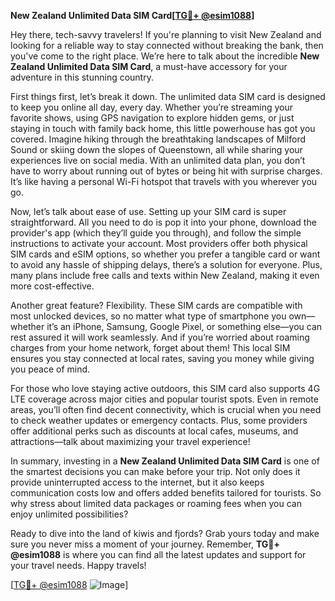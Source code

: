 **New Zealand Unlimited Data SIM Card[[TG💪+ @esim1088](https://t.me/s/esim1088)]**

Hey there, tech-savvy travelers! If you're planning to visit New Zealand and looking for a reliable way to stay connected without breaking the bank, then you've come to the right place. We’re here to talk about the incredible **New Zealand Unlimited Data SIM Card**, a must-have accessory for your adventure in this stunning country.

First things first, let’s break it down. The unlimited data SIM card is designed to keep you online all day, every day. Whether you’re streaming your favorite shows, using GPS navigation to explore hidden gems, or just staying in touch with family back home, this little powerhouse has got you covered. Imagine hiking through the breathtaking landscapes of Milford Sound or skiing down the slopes of Queenstown, all while sharing your experiences live on social media. With an unlimited data plan, you don’t have to worry about running out of bytes or being hit with surprise charges. It’s like having a personal Wi-Fi hotspot that travels with you wherever you go.

Now, let’s talk about ease of use. Setting up your SIM card is super straightforward. All you need to do is pop it into your phone, download the provider's app (which they’ll guide you through), and follow the simple instructions to activate your account. Most providers offer both physical SIM cards and eSIM options, so whether you prefer a tangible card or want to avoid any hassle of shipping delays, there’s a solution for everyone. Plus, many plans include free calls and texts within New Zealand, making it even more cost-effective.

Another great feature? Flexibility. These SIM cards are compatible with most unlocked devices, so no matter what type of smartphone you own—whether it’s an iPhone, Samsung, Google Pixel, or something else—you can rest assured it will work seamlessly. And if you’re worried about roaming charges from your home network, forget about them! This local SIM ensures you stay connected at local rates, saving you money while giving you peace of mind.

For those who love staying active outdoors, this SIM card also supports 4G LTE coverage across major cities and popular tourist spots. Even in remote areas, you’ll often find decent connectivity, which is crucial when you need to check weather updates or emergency contacts. Plus, some providers offer additional perks such as discounts at local cafes, museums, and attractions—talk about maximizing your travel experience!

In summary, investing in a **New Zealand Unlimited Data SIM Card** is one of the smartest decisions you can make before your trip. Not only does it provide uninterrupted access to the internet, but it also keeps communication costs low and offers added benefits tailored for tourists. So why stress about limited data packages or roaming fees when you can enjoy unlimited possibilities?

Ready to dive into the land of kiwis and fjords? Grab yours today and make sure you never miss a moment of your journey. Remember, **TG💪+ @esim1088** is where you can find all the latest updates and support for your travel needs. Happy travels!

[[TG💪+ @esim1088](https://t.me/s/esim1088) ![Image](https://i.postimg.cc/Y0z9fWf4/image.png)]
